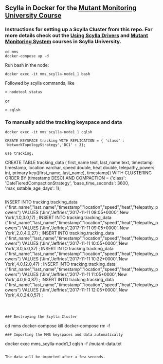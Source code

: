 ## Scylla in Docker for the [Mutant Monitoring University Course](https://university.scylladb.com/courses/the-mutant-monitoring-system-training-course/)

### Instructions for setting up a Scylla Cluster from this repo. For more details check out the [Using Scylla Drivers](https://university.scylladb.com/courses/using-scylla-drivers/) and [Mutant Monitoring System](https://university.scylladb.com/courses/the-mutant-monitoring-system-training-course/) courses in Scylla University.

```
cd mms
docker-compose up -d
```

Run bash in the node:
```
docker exec -it mms_scylla-node1_1 bash
```

Followed by scylla commands, like
```
> nodetool status
```
or
```
> cqlsh
```

### To manually add the tracking keyspace and data


```
docker exec -it mms_scylla-node1_1 cqlsh
```
```
CREATE KEYSPACE tracking WITH REPLICATION = { 'class' : 'NetworkTopologyStrategy','DC1' : 3};
```
```
use tracking;
```
CREATE TABLE tracking_data ( first_name text, last_name text, timestamp timestamp, location varchar, speed double, heat double, telepathy_powers int, primary key((first_name, last_name), timestamp)) WITH CLUSTERING ORDER BY (timestamp DESC) AND COMPACTION = {'class': 'DateTieredCompactionStrategy', 'base_time_seconds': 3600, 'max_sstable_age_days': 1};
```

```
INSERT INTO tracking.tracking_data ("first_name","last_name","timestamp","location","speed","heat","telepathy_powers") VALUES ('Jim','Jeffries','2017-11-11 08:05+0000','New York',1.0,3.0,17) ; INSERT INTO tracking.tracking_data ("first_name","last_name","timestamp","location","speed","heat","telepathy_powers") VALUES ('Jim','Jeffries','2017-11-11 09:05+0000','New York',2.0,4.0,27) ; INSERT INTO tracking.tracking_data ("first_name","last_name","timestamp","location","speed","heat","telepathy_powers") VALUES ('Jim','Jeffries','2017-11-11 10:05+0000','New York',3.0,5.0,37) ; INSERT INTO tracking.tracking_data ("first_name","last_name","timestamp","location","speed","heat","telepathy_powers") VALUES ('Jim','Jeffries','2017-11-11 10:22+0000','New York',4.0,12.0,47) ; INSERT INTO tracking.tracking_data ("first_name","last_name","timestamp","location","speed","heat","telepathy_powers") VALUES ('Jim','Jeffries','2017-11-11 11:05+0000','New York',4.0,9.0,87) ; INSERT INTO tracking.tracking_data ("first_name","last_name","timestamp","location","speed","heat","telepathy_powers") VALUES ('Jim','Jeffries','2017-11-11 12:05+0000','New York',4.0,24.0,57) ;
```



### Destroying the Scylla Cluster 
```
cd mms
docker-compose kill
docker-compose rm -f
```
### Importing the MMS keyspaces and data automatically 

```
docker exec mms_scylla-node1_1 cqlsh -f /mutant-data.txt
```

The data will be imported after a few seconds.

